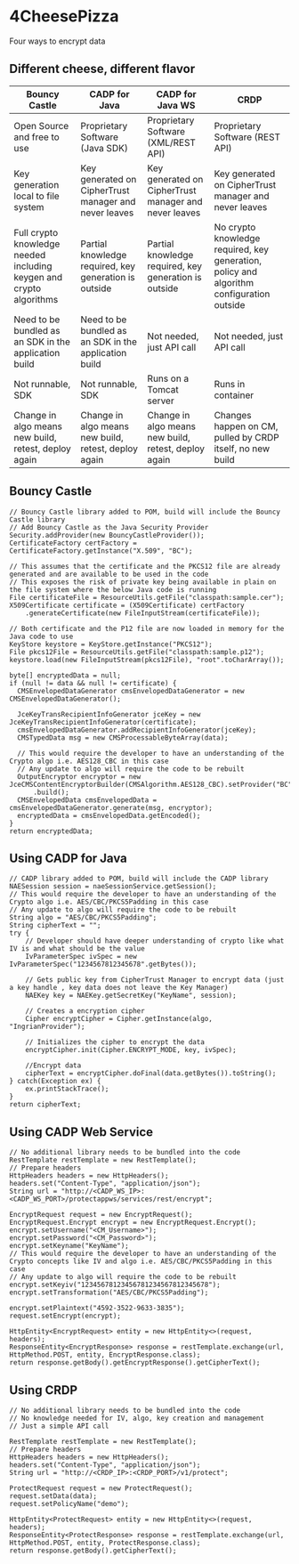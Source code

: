 # 4CheesePizza
Four ways to encrypt data

## Different cheese, different flavor
| Bouncy Castle | CADP for Java | CADP for Java WS | CRDP |
| ----------- | ----------- | ----------- | ----------- |
| Open Source and free to use | Proprietary Software (Java SDK) | Proprietary Software (XML/REST API) | Proprietary Software (REST API) |
| Key generation local to file system | Key generated on CipherTrust manager and never leaves | Key generated on CipherTrust manager and never leaves | Key generated on CipherTrust manager and never leaves |
| Full crypto knowledge needed including keygen and crypto algorithms | Partial knowledge required, key generation is outside | Partial knowledge required, key generation is outside | No crypto knowledge required, key generation, policy and algorithm configuration outside |
| Need to be bundled as an SDK in the application build | Need to be bundled as an SDK in the application build | Not needed, just API call | Not needed, just API call |
| Not runnable, SDK | Not runnable, SDK | Runs on a Tomcat server | Runs in container |
| Change in algo means new build, retest, deploy again | Change in algo means new build, retest, deploy again | Change in algo means new build, retest, deploy again | Changes happen on CM, pulled by CRDP itself, no new build |

## Bouncy Castle
```
// Bouncy Castle library added to POM, build will include the Bouncy Castle library
// Add Bouncy Castle as the Java Security Provider
Security.addProvider(new BouncyCastleProvider());
CertificateFactory certFactory = CertificateFactory.getInstance("X.509", "BC");

// This assumes that the certificate and the PKCS12 file are already generated and are available to be used in the code
// This exposes the risk of private key being available in plain on the file system where the below Java code is running
File certificateFile = ResourceUtils.getFile("classpath:sample.cer");
X509Certificate certificate = (X509Certificate) certFactory
    .generateCertificate(new FileInputStream(certificateFile));

// Both certificate and the P12 file are now loaded in memory for the Java code to use
KeyStore keystore = KeyStore.getInstance("PKCS12");
File pkcs12File = ResourceUtils.getFile("classpath:sample.p12");
keystore.load(new FileInputStream(pkcs12File), "root".toCharArray());

byte[] encryptedData = null;
if (null != data && null != certificate) {
  CMSEnvelopedDataGenerator cmsEnvelopedDataGenerator = new CMSEnvelopedDataGenerator();

  JceKeyTransRecipientInfoGenerator jceKey = new JceKeyTransRecipientInfoGenerator(certificate);
  cmsEnvelopedDataGenerator.addRecipientInfoGenerator(jceKey);
  CMSTypedData msg = new CMSProcessableByteArray(data);

  // This would require the developer to have an understanding of the Crypto algo i.e. AES128_CBC in this case
  // Any update to algo will require the code to be rebuilt
  OutputEncryptor encryptor = new JceCMSContentEncryptorBuilder(CMSAlgorithm.AES128_CBC).setProvider("BC")
      .build();
  CMSEnvelopedData cmsEnvelopedData = cmsEnvelopedDataGenerator.generate(msg, encryptor);
  encryptedData = cmsEnvelopedData.getEncoded();
}
return encryptedData;
```

## Using CADP for Java
```
// CADP library added to POM, build will include the CADP library
NAESession session = naeSessionService.getSession();
// This would require the developer to have an understanding of the Crypto algo i.e. AES/CBC/PKCS5Padding in this case
// Any update to algo will require the code to be rebuilt
String algo = "AES/CBC/PKCS5Padding";
String cipherText = "";
try {
    // Developer should have deeper understanding of crypto like what IV is and what should be the value
    IvParameterSpec ivSpec = new IvParameterSpec("1234567812345678".getBytes());
    
    // Gets public key from CipherTrust Manager to encrypt data (just a key handle , key data does not leave the Key Manager)
    NAEKey key = NAEKey.getSecretKey("KeyName", session);
    
    // Creates a encryption cipher
    Cipher encryptCipher = Cipher.getInstance(algo, "IngrianProvider");
    
    // Initializes the cipher to encrypt the data
    encryptCipher.init(Cipher.ENCRYPT_MODE, key, ivSpec);
    
    //Encrypt data
    cipherText = encryptCipher.doFinal(data.getBytes()).toString();
} catch(Exception ex) {
    ex.printStackTrace();
}
return cipherText;
```

## Using CADP Web Service
```
// No additional library needs to be bundled into the code
RestTemplate restTemplate = new RestTemplate();
// Prepare headers
HttpHeaders headers = new HttpHeaders();
headers.set("Content-Type", "application/json");
String url = "http://<CADP_WS_IP>:<CADP_WS_PORT>/protectappws/services/rest/encrypt";

EncryptRequest request = new EncryptRequest();
EncryptRequest.Encrypt encrypt = new EncryptRequest.Encrypt();
encrypt.setUsername("<CM_Username>");
encrypt.setPassword("<CM_Password>");
encrypt.setKeyname("KeyName");
// This would require the developer to have an understanding of the Crypto concepts like IV and algo i.e. AES/CBC/PKCS5Padding in this case
// Any update to algo will require the code to be rebuilt
encrypt.setKeyiv("12345678123456781234567812345678");
encrypt.setTransformation("AES/CBC/PKCS5Padding");

encrypt.setPlaintext("4592-3522-9633-3835");
request.setEncrypt(encrypt);

HttpEntity<EncryptRequest> entity = new HttpEntity<>(request, headers);
ResponseEntity<EncryptResponse> response = restTemplate.exchange(url, HttpMethod.POST, entity, EncryptResponse.class);
return response.getBody().getEncryptResponse().getCipherText();
```

## Using CRDP
```
// No additional library needs to be bundled into the code
// No knowledge needed for IV, algo, key creation and management
// Just a simple API call

RestTemplate restTemplate = new RestTemplate();
// Prepare headers
HttpHeaders headers = new HttpHeaders();
headers.set("Content-Type", "application/json");
String url = "http://<CRDP_IP>:<CRDP_PORT>/v1/protect";

ProtectRequest request = new ProtectRequest();
request.setData(data);
request.setPolicyName("demo");

HttpEntity<ProtectRequest> entity = new HttpEntity<>(request, headers);
ResponseEntity<ProtectResponse> response = restTemplate.exchange(url, HttpMethod.POST, entity, ProtectResponse.class);
return response.getBody().getCipherText();
```
